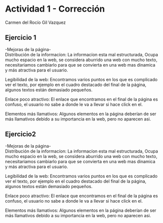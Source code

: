 # Actividad 1 - Corrección
Carmen del Rocío Gil Vazquez

## Ejercicio 1
-Mejoras de la página-
<br>
Distribución de la informacíon: La informacíon esta mal estructurada, Ocupa mucho espacio en la web, se considera aburrido una web con mucho texto, necesitariamos cambiarlo para que se convierta en una web mas dinamica y más atractiva para el usuario.

Legibilidad de la web: Encontramos varios puntos en los que es complicado ver el texto, por ejemplo en el cuadro destacado del final de la página, algunos textos están demasiado pequeños.

Enlace poco atractivo: El enlace que encontramos en el final de la página es confuso, el usuario no sabe a donde le va a llevar si hace click en el.
 
Elementos más llamativos: Algunos elementos en la página deberían de ser más llamativos debido a su importancia en la web, pero no aparecen asi.


## Ejercicio2
-Mejoras de la página-
<br>
Distribución de la informacíon: La informacíon esta mal estructurada, Ocupa mucho espacio en la web, se considera aburrido una web con mucho texto, necesitariamos cambiarlo para que se convierta en una web mas dinamica y más atractiva para el usuario.

Legibilidad de la web: Encontramos varios puntos en los que es complicado ver el texto, por ejemplo en el cuadro destacado del final de la página, algunos textos están demasiado pequeños.

Enlace poco atractivo: El enlace que encontramos en el final de la página es confuso, el usuario no sabe a donde le va a llevar si hace click en el.
 
Elementos más llamativos: Algunos elementos en la página deberían de ser más llamativos debido a su importancia en la web, pero no aparecen asi.
















